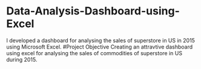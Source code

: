 # Data-Analysis-Dashboard-using-Excel
I developed a dashboard for analysing the sales of superstore in US in 2015 using Microsoft Excel.
#Project Objective
Creating an attravtive dashboard using excel for analysing the sales of commodities of superstore in US during 2015.
